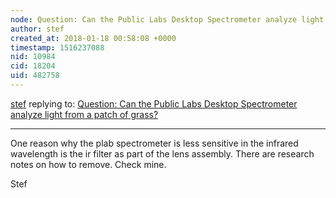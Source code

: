 ```yaml
---
node: Question: Can the Public Labs Desktop Spectrometer analyze light from a patch of grass?
author: stef
created_at: 2018-01-18 00:58:08 +0000
timestamp: 1516237088
nid: 10984
cid: 18204
uid: 482758
---
```




[stef](../profile/stef) replying to: [Question: Can the Public Labs Desktop Spectrometer analyze light from a patch of grass?](../notes/WhiteRabbit/07-27-2014/question-can-i-use-the-desktop-spectrometer-to-analyze-ordinary-reflected-light)

----
One reason why the plab spectrometer is less sensitive in the infrared wavelength is the ir filter as part of the lens assembly. There are research notes on how to remove. Check mine.

Stef